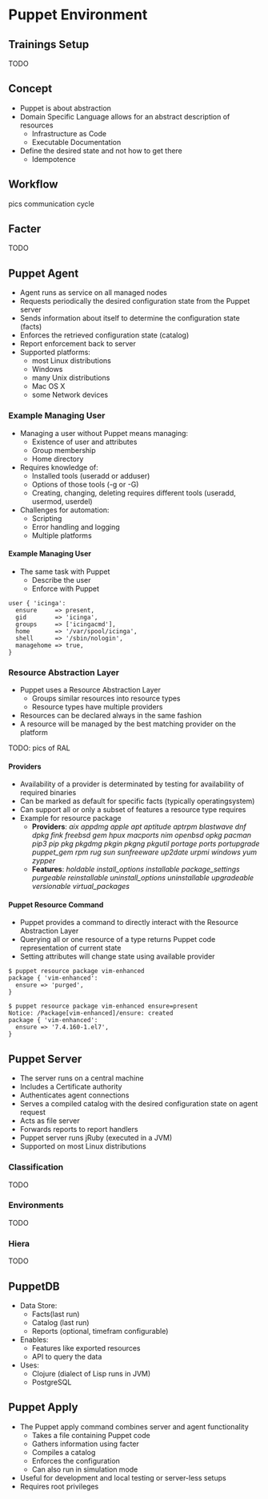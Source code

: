 # Puppet Environment

## Trainings Setup

TODO

## Concept

* Puppet is about abstraction
* Domain Specific Language allows for an abstract description of resources
  * Infrastructure as Code
  * Executable Documentation
* Define the desired state and not how to get there
  * Idempotence

## Workflow

pics communication cycle

## Facter

TODO

## Puppet Agent

* Agent runs as service on all managed nodes
* Requests periodically the desired configuration state from the Puppet server
* Sends information about itself to determine the configuration state (facts)
* Enforces the retrieved configuration state (catalog)
* Report enforcement back to server
* Supported platforms: 
  * most Linux distributions
  * Windows
  * many Unix distributions
  * Mac OS X
  * some Network devices

### Example Managing User

* Managing a user without Puppet means managing:
  * Existence of user and attributes
  * Group membership
  * Home directory
* Requires knowledge of:
  * Installed tools (useradd or adduser)
  * Options of those tools (-g or -G)
  * Creating, changing, deleting requires different tools (useradd, usermod, userdel)
* Challenges for automation:
  * Scripting
  * Error handling and logging
  * Multiple platforms

#### Example Managing User

* The same task with Puppet
  * Describe the user
  * Enforce with Puppet

```puppet
user { 'icinga':
  ensure     => present,
  gid        => 'icinga',
  groups     => ['icingacmd'],
  home       => '/var/spool/icinga',
  shell      => '/sbin/nologin',
  managehome => true,
}
```
### Resource Abstraction Layer

* Puppet uses a Resource Abstraction Layer
  * Groups similar resources into resource types
  * Resource types have multiple providers
* Resources can be declared always in the same fashion
* A resource will be managed by the best matching provider on the platform

TODO: pics of RAL

#### Providers

* Availability of a provider is determinated by testing for availability of required binaries
* Can be marked as default for specific facts (typically operatingsystem)
* Can support all or only a subset of features a resource type requires
* Example for resource package
  * **Providers**: *aix appdmg apple apt aptitude aptrpm blastwave dnf dpkg fink freebsd gem hpux macports nim openbsd opkg pacman pip3 pip pkg pkgdmg pkgin pkgng pkgutil portage ports portupgrade puppet_gem rpm rug sun sunfreeware up2date urpmi windows yum zypper*
  * **Features**: *holdable install_options installable package_settings purgeable reinstallable uninstall_options uninstallable upgradeable versionable virtual_packages*

#### Puppet Resource Command

* Puppet provides a command to directly interact with the Resource Abstraction Layer
* Querying all or one resource of a type returns Puppet code representation of current state
* Setting attributes will change state using available provider

```puppet
$ puppet resource package vim-enhanced
package { 'vim-enhanced':
  ensure => 'purged',
}
```

```puppet
$ puppet resource package vim-enhanced ensure=present
Notice: /Package[vim-enhanced]/ensure: created
package { 'vim-enhanced':
  ensure => '7.4.160-1.el7',
}
```

## Puppet Server

* The server runs on a central machine
* Includes a Certificate authority
* Authenticates agent connections
* Serves a compiled catalog with the desired configuration state on agent request
* Acts as file server
* Forwards reports to report handlers
* Puppet server runs jRuby (executed in a JVM)
* Supported on most Linux distributions

### Classification

TODO

### Environments

TODO

### Hiera

TODO

## PuppetDB

* Data Store:
  * Facts(last run)
  * Catalog (last run)
  * Reports (optional, timefram configurable)
* Enables:
  * Features like exported resources
  * API to query the data
* Uses:
  * Clojure (dialect of Lisp runs in JVM)
  * PostgreSQL

## Puppet Apply

* The Puppet apply command combines server and agent functionality
  * Takes a file containing Puppet code
  * Gathers information using facter
  * Compiles a catalog
  * Enforces the configuration
  * Can also run in simulation mode
* Useful for development and local testing or server-less setups
* Requires root privileges
